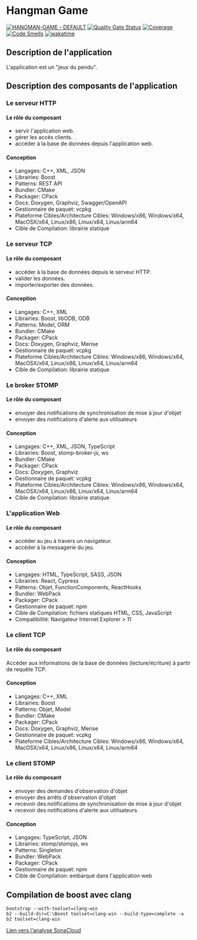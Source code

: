 # Hangman Game

[![HANGMAN-GAME - DEFAULT](https://github.com/MGuillaumeF/hangman-game/actions/workflows/default.yml/badge.svg?branch=main)](https://github.com/MGuillaumeF/hangman-game/actions/workflows/default.yml)
[![Quality Gate Status](https://sonarcloud.io/api/project_badges/measure?project=MGuillaumeF_hangman-game&metric=alert_status)](https://sonarcloud.io/summary/new_code?id=MGuillaumeF_hangman-game)
[![Coverage](https://sonarcloud.io/api/project_badges/measure?project=MGuillaumeF_hangman-game&metric=coverage)](https://sonarcloud.io/summary/new_code?id=MGuillaumeF_hangman-game)
[![Code Smells](https://sonarcloud.io/api/project_badges/measure?project=MGuillaumeF_hangman-game&metric=code_smells)](https://sonarcloud.io/summary/new_code?id=MGuillaumeF_hangman-game)
[![wakatime](https://wakatime.com/badge/user/9f76e922-98e1-4ef0-b832-f1f6bb21d4c3/project/ce7dd7e0-ee64-42f5-8498-b9e4dc5161ac.svg)](https://wakatime.com/badge/user/9f76e922-98e1-4ef0-b832-f1f6bb21d4c3/project/ce7dd7e0-ee64-42f5-8498-b9e4dc5161ac)

## Description de l'application

L'application est un "jeux du pendu".

## Description des composants de l'application

### Le serveur HTTP

#### Le rôle du composant

-   servir l'application web.
-   gérer les accès clients.
-   accéder à la base de données depuis l'application web.

#### Conception

-   Langages: C++, XML, JSON
-   Librairies: Boost
-   Patterns: REST API
-   Bundler: CMake
-   Packager: CPack
-   Docs: Doxygen, Graphviz, Swagger/OpenAPI
-   Gestionnaire de paquet: vcpkg
-   Plateforme Cibles/Architecture Cibles: Windows/x86, Windows/x64, MacOSX/x64, Linux/x86, Linux/x64, Linux/arm64
-   Cible de Compilation: librairie statique

### Le serveur TCP

#### Le rôle du composant

-   accéder à la base de données depuis le serveur HTTP.
-   valider les données.
-   importer/exporter des données.

#### Conception

-   Langages: C++, XML
-   Librairies: Boost, libODB, ODB
-   Patterns: Model, ORM
-   Bundler: CMake
-   Packager: CPack
-   Docs: Doxygen, Graphviz, Merise
-   Gestionnaire de paquet: vcpkg
-   Plateforme Cibles/Architecture Cibles: Windows/x86, Windows/x64, MacOSX/x64, Linux/x86, Linux/x64, Linux/arm64
-   Cible de Compilation: librairie statique

### Le broker STOMP

#### Le rôle du composant

-   envoyer des notifications de synchronisation de mise à jour d'objet
-   envoyer des notifications d'alerte aux utilisateurs

#### Conception

-   Langages: C++, XML, JSON, TypeScript
-   Librairies: Boost, stomp-broker-js, ws
-   Bundler: CMake
-   Packager: CPack
-   Docs: Doxygen, Graphviz
-   Gestionnaire de paquet: vcpkg
-   Plateforme Cibles/Architecture Cibles: Windows/x86, Windows/x64, MacOSX/x64, Linux/x86, Linux/x64, Linux/arm64
-   Cible de Compilation: librairie statique

### L'application Web

#### Le rôle du composant

-   accéder au jeu à travers un navigateur.
-   accéder à la messagerie du jeu.

#### Conception

-   Langages: HTML, TypeScript, SASS, JSON
-   Librairies: React, Cypress
-   Patterns: Objet, FunctionComponents, ReactHooks
-   Bundler: WebPack
-   Packager: CPack
-   Gestionnaire de paquet: npm
-   Cible de Compilation: fichiers statiques HTML, CSS, JavaScript
-   Compatibilité: Navigateur Internet Explorer > 11

### Le client TCP

#### Le rôle du composant

Accéder aux informations de la base de données (lecture/écriture) à partir de requête TCP.

#### Conception

-   Langages: C++, XML
-   Librairies: Boost
-   Patterns: Objet, Model
-   Bundler: CMake
-   Packager: CPack
-   Docs: Doxygen, Graphviz, Merise
-   Gestionnaire de paquet: vcpkg
-   Plateforme Cibles/Architecture Cibles: Windows/x86, Windows/x64, MacOSX/x64, Linux/x86, Linux/x64, Linux/arm64

### Le client STOMP

#### Le rôle du composant

-   envoyer des demandes d'observation d'objet
-   envoyer des arrêts d'observation d'objet
-   recevoir des notifications de synchronisation de mise à jour d'objet
-   recevoir des notifications d'alerte aux utilisateurs

#### Conception

-   Langages: TypeScript, JSON
-   Librairies: stomp/stompjs, ws
-   Patterns: Singleton
-   Bundler: WebPack
-   Packager: CPack
-   Gestionnaire de paquet: npm
-   Cible de Compilation: embarqué dans l'application web

## Compilation de boost avec clang

```
bootstrap --with-toolset=clang-win
b2 --build-dir=C:\Boost toolset=clang-win --build-type=complete -a
b2 toolset=clang-win
```

[Lien vers l'analyse SonaCloud](https://sonarcloud.io/project/overview?id=MGuillaumeF_hangman-game)

